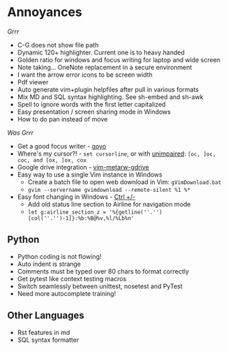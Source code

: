 Annoyances
==========

_Grrr_

*   C-G does not show file path
*   Dynamic 120+ highlighter. Current one is to heavy handed
*   Golden ratio for windows and focus writing for laptop and wide screen
*   Note taking... OneNote replacement in a secure environment
*   I want the arrow error icons to be screen width
*   Pdf viewer
*   Auto generate vim+plugin helpfiles after pull in various formats
*   Mix MD and SQL syntax highlighting. See sh-embed and sh-awk
*   Spell to ignore words with the first letter capitalized
*   Easy presentation / screen sharing mode in Windows
*   How to do pan instead of move


_Was Grrr_

*   Get a good focus writer - [goyo](https://github.com/junegunn/goyo.vim)
*   Where's my cursor?! - `set cursorline`, or with [unimpaired](https://github.com/tpope/vim-unimpaired): `[oc, ]oc, coc, and [ox, ]ox, cox`
*   Google drive integration - [vim-metarw-gdrive](https://github.com/mattn/vim-metarw-gdrive)
*   Easy way to use a single Vim instance in Windows
    *   Create a batch file to open web download in Vim: `gVimDownload.bat`
    *   `gvim --servername gvimdownload --remote-silent %1 %*`
*   Easy font changing in Windows - [Ctrl +/-](http://vim.wikia.com/wiki/Change_font_size_quickly)
    *   Add old status line section to Airline for navigation mode
    *   `let g:airline_section_z = '%{getline(''.'')[col(''.'')-1]}:%b:%B@%v,%l/%Lb%n'`


Python
------

*   Python coding is not flowing!
*   Auto indent is strange
*   Comments must be typed over 80 chars to format correctly
*   Get pytest like context testing macros
*   Switch seamlessly between unittest, nosetest and PyTest
*   Need more autocomplete training!


Other Languages
---------------

*   Rst features in md
*   SQL syntax formatter
